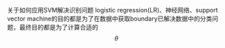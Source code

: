 关于如何应用SVM解决识别问题
logistic regression(LR)、神经网络、support vector machine的目的都是为了在数据中获取boundary已解决数据中的分类问题，最终目的都是为了计算合适的$$\theta$$
